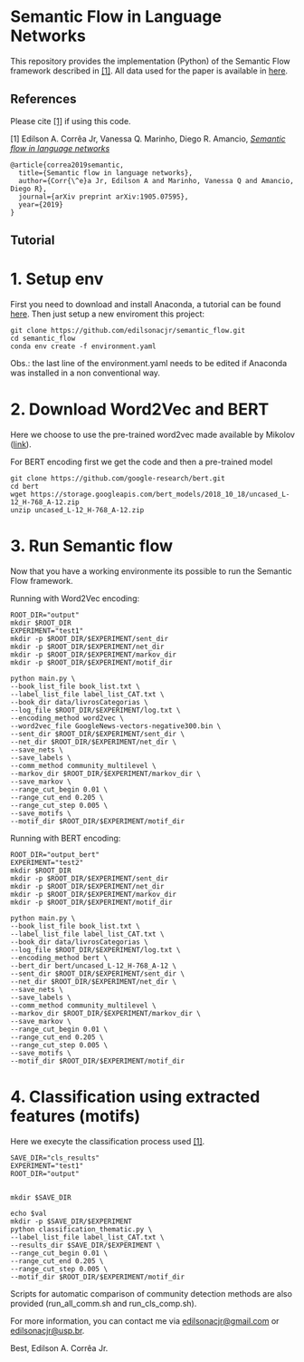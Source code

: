 # Semantic Flow in Language Networks

This repository provides the implementation (Python) of the Semantic Flow framework described in [[1]](#Semantic-flow-in-language-networks). All data used for the paper is available in [here]().


## References

Please cite [[1]](#Semantic-flow-in-language-networks) if using this code.


[1] Edilson A. Corrêa Jr, Vanessa Q. Marinho, Diego R. Amancio, [*Semantic flow in language networks*](https://arxiv.org/abs/1905.07595)

```
@article{correa2019semantic,
  title={Semantic flow in language networks},
  author={Corr{\^e}a Jr, Edilson A and Marinho, Vanessa Q and Amancio, Diego R},
  journal={arXiv preprint arXiv:1905.07595},
  year={2019}
}
```

## Tutorial

# 1. Setup env

First you need to download and install Anaconda, a tutorial can be found [here](https://docs.anaconda.com/anaconda/install/). Then just setup a new enviroment this project:

```
git clone https://github.com/edilsonacjr/semantic_flow.git
cd semantic_flow
conda env create -f environment.yaml
```

Obs.: the last line of the environment.yaml needs to be edited if Anaconda was installed in a non conventional way.


# 2. Download Word2Vec and BERT

Here we choose to use the pre-trained word2vec made available by Mikolov ([link](https://drive.google.com/file/d/0B7XkCwpI5KDYNlNUTTlSS21pQmM/edit?usp=sharing)).

For BERT encoding first we get the code and then a pre-trained model
```
git clone https://github.com/google-research/bert.git
cd bert 
wget https://storage.googleapis.com/bert_models/2018_10_18/uncased_L-12_H-768_A-12.zip
unzip uncased_L-12_H-768_A-12.zip
```

# 3. Run Semantic flow

Now that you have a working environmente its possible to run the Semantic Flow framework.

Running with Word2Vec encoding:

```
ROOT_DIR="output"
mkdir $ROOT_DIR
EXPERIMENT="test1"
mkdir -p $ROOT_DIR/$EXPERIMENT/sent_dir
mkdir -p $ROOT_DIR/$EXPERIMENT/net_dir
mkdir -p $ROOT_DIR/$EXPERIMENT/markov_dir
mkdir -p $ROOT_DIR/$EXPERIMENT/motif_dir

python main.py \
--book_list_file book_list.txt \
--label_list_file label_list_CAT.txt \
--book_dir data/livrosCategorias \
--log_file $ROOT_DIR/$EXPERIMENT/log.txt \
--encoding_method word2vec \
--word2vec_file GoogleNews-vectors-negative300.bin \
--sent_dir $ROOT_DIR/$EXPERIMENT/sent_dir \
--net_dir $ROOT_DIR/$EXPERIMENT/net_dir \
--save_nets \
--save_labels \
--comm_method community_multilevel \
--markov_dir $ROOT_DIR/$EXPERIMENT/markov_dir \
--save_markov \
--range_cut_begin 0.01 \
--range_cut_end 0.205 \
--range_cut_step 0.005 \
--save_motifs \
--motif_dir $ROOT_DIR/$EXPERIMENT/motif_dir
```


Running with BERT encoding:
```
ROOT_DIR="output_bert"
EXPERIMENT="test2"
mkdir $ROOT_DIR
mkdir -p $ROOT_DIR/$EXPERIMENT/sent_dir
mkdir -p $ROOT_DIR/$EXPERIMENT/net_dir
mkdir -p $ROOT_DIR/$EXPERIMENT/markov_dir
mkdir -p $ROOT_DIR/$EXPERIMENT/motif_dir

python main.py \
--book_list_file book_list.txt \
--label_list_file label_list_CAT.txt \
--book_dir data/livrosCategorias \
--log_file $ROOT_DIR/$EXPERIMENT/log.txt \
--encoding_method bert \
--bert_dir bert/uncased_L-12_H-768_A-12 \
--sent_dir $ROOT_DIR/$EXPERIMENT/sent_dir \
--net_dir $ROOT_DIR/$EXPERIMENT/net_dir \
--save_nets \
--save_labels \
--comm_method community_multilevel \
--markov_dir $ROOT_DIR/$EXPERIMENT/markov_dir \
--save_markov \
--range_cut_begin 0.01 \
--range_cut_end 0.205 \
--range_cut_step 0.005 \
--save_motifs \
--motif_dir $ROOT_DIR/$EXPERIMENT/motif_dir
```

# 4. Classification using extracted features (motifs)

Here we execyte the classification process used [[1]](#Semantic-flow-in-language-networks).

```
SAVE_DIR="cls_results"
EXPERIMENT="test1"
ROOT_DIR="output"


mkdir $SAVE_DIR

echo $val
mkdir -p $SAVE_DIR/$EXPERIMENT
python classification_thematic.py \
--label_list_file label_list_CAT.txt \
--results_dir $SAVE_DIR/$EXPERIMENT \
--range_cut_begin 0.01 \
--range_cut_end 0.205 \
--range_cut_step 0.005 \
--motif_dir $ROOT_DIR/$EXPERIMENT/motif_dir
```

Scripts for automatic comparison of community detection methods are also provided (run_all_comm.sh and run_cls_comp.sh).


For more information, you can contact me via edilsonacjr@gmail.com or edilsonacjr@usp.br.


Best, Edilson A. Corrêa Jr.




